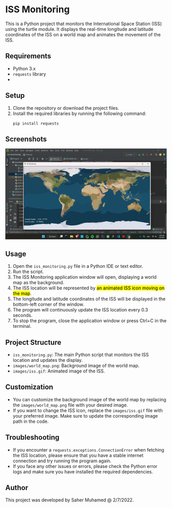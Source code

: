 # ISS Monitoring
This is a Python project that monitors the International Space Station (ISS) using the turtle module. It displays the real-time longitude and latitude coordinates of the ISS on a world map and animates the movement of the ISS.

## Requirements
- Python 3.x
- `requests` library
- 
## Setup
1. Clone the repository or download the project files.
2. Install the required libraries by running the following command:
    ```commandline
    pip install requests
    ```
   
## Screenshots
![](screenshots/Screenshot-2023-07-03-030646.png)

## Usage
1. Open the `iss_monitoring.py` file in a Python IDE or text editor.
2. Run the script.
3. The ISS Monitoring application window will open, displaying a world map as the background.
4. The ISS location will be represented by <mark>an animated ISS icon moving on the map</mark>.
5. The longitude and latitude coordinates of the ISS will be displayed in the bottom-left corner of the window.
6. The program will continuously update the ISS location every 0.3 seconds.
7. To stop the program, close the application window or press Ctrl+C in the terminal.

## Project Structure
- `iss_monitoring.py`: The main Python script that monitors the ISS location and updates the display.
- `images/world_map.png`: Background image of the world map.
- `images/iss.gif`: Animated image of the ISS.

## Customization
- You can customize the background image of the world map by replacing the `images/world_map.png` file with your desired image.
- If you want to change the ISS icon, replace the `images/iss.gif` file with your preferred image. Make sure to update the corresponding image path in the code.

## Troubleshooting
- If you encounter a `requests.exceptions.ConnectionError` when fetching the ISS location, please ensure that you have a stable internet connection and try running the program again.
- If you face any other issues or errors, please check the Python error logs and make sure you have installed the required dependencies.

## Author
This project was developed by Saher Muhamed @ 2/7/2022.
